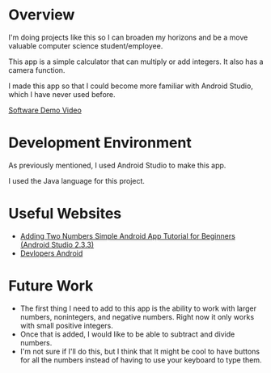 # Overview

I'm doing projects like this so I can broaden my horizons and be a move valuable computer science student/employee.

This app is a simple calculator that can multiply or add integers. It also has a camera function.

I made this app so that I could become more familiar with Android Studio, which I have never used before.

[Software Demo Video](https://www.youtube.com/watch?v=0IBNQ_k1V_s)

# Development Environment

As previously mentioned, I used Android Studio to make this app.

I used the Java language for this project.

# Useful Websites

* [Adding Two Numbers Simple Android App Tutorial for Beginners (Android Studio 2.3.3)](https://www.youtube.com/watch?v=4hEsnJPoP4s&t=0s)
* [Devlopers Android](https://developer.android.com/studio)

# Future Work

* The first thing I need to add to this app is the ability to work with larger numbers, nonintegers, and negative numbers. Right now it only works with small positive integers.
* Once that is added, I would like to be able to subtract and divide numbers. 
* I'm not sure if I'll do this, but I think that It might be cool to have buttons for all the numbers instead of having to use your keyboard to type them.
